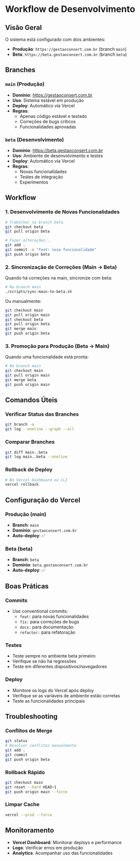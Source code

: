 # Workflow de Desenvolvimento

## Visão Geral

O sistema está configurado com dois ambientes:

- **Produção**: `https://gestaoconsert.com.br` (branch `main`)
- **Beta**: `https://beta.gestaoconsert.com.br` (branch `beta`)

## Branches

### `main` (Produção)
- **Domínio**: https://gestaoconsert.com.br
- **Uso**: Sistema estável em produção
- **Deploy**: Automático via Vercel
- **Regras**: 
  - Apenas código estável e testado
  - Correções de bugs críticos
  - Funcionalidades aprovadas

### `beta` (Desenvolvimento)
- **Domínio**: https://beta.gestaoconsert.com.br
- **Uso**: Ambiente de desenvolvimento e testes
- **Deploy**: Automático via Vercel
- **Regras**:
  - Novas funcionalidades
  - Testes de integração
  - Experimentos

## Workflow

### 1. Desenvolvimento de Novas Funcionalidades

```bash
# Trabalhar na branch beta
git checkout beta
git pull origin beta

# Fazer alterações...
git add .
git commit -m "feat: nova funcionalidade"
git push origin beta
```

### 2. Sincronização de Correções (Main → Beta)

Quando há correções na main, sincronize com beta:

```bash
# Na branch main
./scripts/sync-main-to-beta.sh
```

Ou manualmente:

```bash
git checkout main
git pull origin main
git checkout beta
git pull origin beta
git merge main
git push origin beta
```

### 3. Promoção para Produção (Beta → Main)

Quando uma funcionalidade está pronta:

```bash
# Na branch main
git checkout main
git pull origin main
git merge beta
git push origin main
```

## Comandos Úteis

### Verificar Status das Branches
```bash
git branch -a
git log --oneline --graph --all
```

### Comparar Branches
```bash
git diff main..beta
git log main..beta --oneline
```

### Rollback de Deploy
```bash
# No Vercel Dashboard ou CLI
vercel rollback
```

## Configuração do Vercel

### Produção (main)
- **Branch**: `main`
- **Domínio**: `gestaoconsert.com.br`
- **Auto-deploy**: ✅

### Beta (beta)
- **Branch**: `beta`
- **Domínio**: `beta.gestaoconsert.com.br`
- **Auto-deploy**: ✅

## Boas Práticas

### Commits
- Use conventional commits:
  - `feat:` para novas funcionalidades
  - `fix:` para correções de bugs
  - `docs:` para documentação
  - `refactor:` para refatoração

### Testes
- Teste sempre no ambiente beta primeiro
- Verifique se não há regressões
- Teste em diferentes dispositivos/navegadores

### Deploy
- Monitore os logs do Vercel após deploy
- Verifique se as variáveis de ambiente estão corretas
- Teste as funcionalidades principais

## Troubleshooting

### Conflitos de Merge
```bash
git status
# Resolver conflitos manualmente
git add .
git commit
git push origin beta
```

### Rollback Rápido
```bash
git checkout main
git reset --hard HEAD~1
git push origin main --force
```

### Limpar Cache
```bash
vercel --prod --force
```

## Monitoramento

- **Vercel Dashboard**: Monitorar deploys e performance
- **Logs**: Verificar erros em produção
- **Analytics**: Acompanhar uso das funcionalidades
